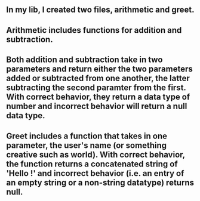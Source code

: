 ## In my lib, I created two files, arithmetic and greet.

## Arithmetic includes functions for addition and subtraction.

## Both addition and subtraction take in two parameters and return either the two parameters added or subtracted from one another, the latter subtracting the second paramter from the first.  With correct behavior, they return a data type of number and incorrect behavior will return a null data type.

## Greet includes a function that takes in one parameter, the user's name (or something creative such as world).  With correct behavior, the function returns a concatenated string of 'Hello <name>!' and incorrect behavior (i.e. an entry of an empty string or a non-string datatype) returns null.

##